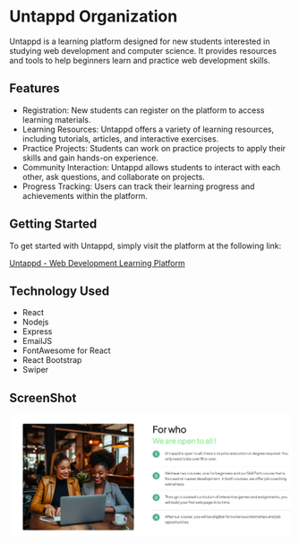 <!DOCTYPE html>
<html lang="en">
<head>
    <meta charset="UTF-8">
    <meta name="viewport" content="width=device-width, initial-scale=1.0">
</head>
<body>
    <h1>Untappd Organization</h1>
    <p>Untappd is a learning platform designed for new students interested in studying web development and computer science. It provides resources and tools to help beginners learn and practice web development skills.</p>   
    <h2>Features</h2>
    <ul>
        <li>Registration: New students can register on the platform to access learning materials.</li>
        <li>Learning Resources: Untappd offers a variety of learning resources, including tutorials, articles, and interactive exercises.</li>
        <li>Practice Projects: Students can work on practice projects to apply their skills and gain hands-on experience.</li>
        <li>Community Interaction: Untappd allows students to interact with each other, ask questions, and collaborate on projects.</li>
        <li>Progress Tracking: Users can track their learning progress and achievements within the platform.</li>
    </ul>
    <h2>Getting Started</h2>
    <p>To get started with Untappd, simply visit the platform at the following link:</p>
    <a href="https://georgealam37.github.io/Untappd/">Untappd - Web Development Learning Platform</a>
    <h2>Technology Used</h2>
    <ul>
    <li>React</li>
    <li>Nodejs</li>
    <li>Express</li>
    <li>EmailJS</li>
    <li>FontAwesome for React</li>
    <li>React Bootstrap</li>
    <li>Swiper</li>
    </ul>
    <h2>ScreenShot</h2>
    <img src="./untappd.png" alt="untappd" style="width:600px;"/>
</body>
</html>
